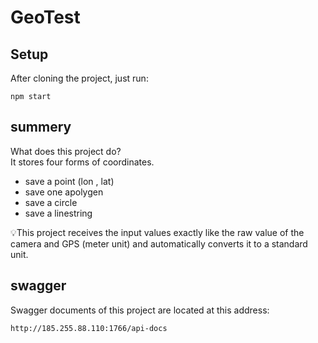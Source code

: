 # GeoTest

## Setup

After cloning the project, just run:

```
npm start
```



## summery

What does this project do?  
It stores four forms of coordinates.  
- save a point (lon , lat)
- save one apolygen
- save a circle
- save a linestring

💡This project receives the input values ​​exactly like the raw value of the camera and GPS (meter unit) and automatically converts it to a standard unit.  




## swagger
Swagger documents of this project are located at this address:  
```
http://185.255.88.110:1766/api-docs
```
